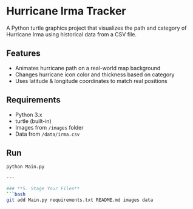 # Hurricane Irma Tracker

A Python turtle graphics project that visualizes the path and category of Hurricane Irma using historical data from a CSV file.

## Features
- Animates hurricane path on a real-world map background
- Changes hurricane icon color and thickness based on category
- Uses latitude & longitude coordinates to match real positions

## Requirements
- Python 3.x
- turtle (built-in)
- Images from `/images` folder
- Data from `/data/irma.csv`

## Run
```bash
python Main.py

---

### **5. Stage Your Files**
```bash
git add Main.py requirements.txt README.md images data
